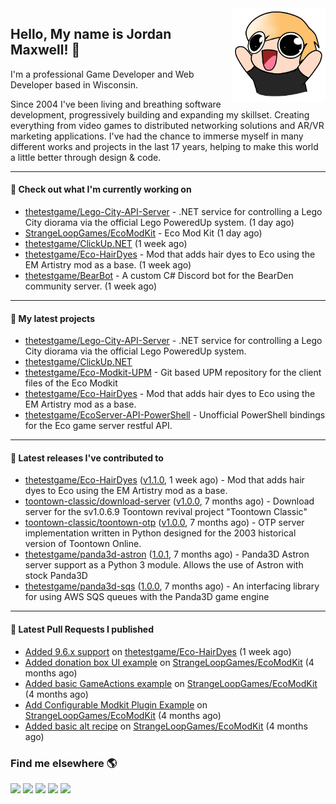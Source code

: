 <img src="https://raw.githubusercontent.com/thetestgame/thetestgame/master/images/emotes/testhappyflipped.png" width="150" align="right">

Hello, My name is Jordan Maxwell! :wave:
----

I'm a professional Game Developer and Web Developer based in Wisconsin.

Since 2004 I've been living and breathing software development, progressively building and expanding my skillset. Creating everything from video games to distributed networking solutions and AR/VR marketing applications. I've had the chance to immerse myself in many different works and projects in the last 17 years, helping to make this world a little better through design & code. 

---

#### 👷 Check out what I'm currently working on


- [thetestgame/Lego-City-API-Server](https://github.com/thetestgame/Lego-City-API-Server) - .NET service for controlling a Lego City diorama via the official Lego PoweredUp system. (1 day ago)
- [StrangeLoopGames/EcoModKit](https://github.com/StrangeLoopGames/EcoModKit) - Eco Mod Kit (1 day ago)
- [thetestgame/ClickUp.NET](https://github.com/thetestgame/ClickUp.NET) (1 week ago)
- [thetestgame/Eco-HairDyes](https://github.com/thetestgame/Eco-HairDyes) - Mod that adds hair dyes to Eco using the EM Artistry mod as a base. (1 week ago)
- [thetestgame/BearBot](https://github.com/thetestgame/BearBot) - A custom C# Discord bot for the BearDen community server. (1 week ago)

---

#### 🌱 My latest projects

- [thetestgame/Lego-City-API-Server](https://github.com/thetestgame/Lego-City-API-Server) - .NET service for controlling a Lego City diorama via the official Lego PoweredUp system.
- [thetestgame/ClickUp.NET](https://github.com/thetestgame/ClickUp.NET)
- [thetestgame/Eco-Modkit-UPM](https://github.com/thetestgame/Eco-Modkit-UPM) - Git based UPM repository for the client files of the Eco Modkit
- [thetestgame/Eco-HairDyes](https://github.com/thetestgame/Eco-HairDyes) - Mod that adds hair dyes to Eco using the EM Artistry mod as a base.
- [thetestgame/EcoServer-API-PowerShell](https://github.com/thetestgame/EcoServer-API-PowerShell) - Unofficial PowerShell bindings for the Eco game server restful API.

---

#### 🔭 Latest releases I've contributed to

- [thetestgame/Eco-HairDyes](https://github.com/thetestgame/Eco-HairDyes) ([v1.1.0](https://github.com/thetestgame/Eco-HairDyes/releases/tag/v1.1.0), 1 week ago) - Mod that adds hair dyes to Eco using the EM Artistry mod as a base.
- [toontown-classic/download-server](https://github.com/toontown-classic/download-server) ([v1.0.0](https://github.com/toontown-classic/download-server/releases/tag/v1.0.0), 7 months ago) - Download server for the sv1.0.6.9 Toontown revival project &#34;Toontown Classic&#34;
- [toontown-classic/toontown-otp](https://github.com/toontown-classic/toontown-otp) ([v1.0.0](https://github.com/toontown-classic/toontown-otp/releases/tag/v1.0.0), 7 months ago) - OTP server implementation written in Python designed for the 2003 historical version of Toontown Online.
- [thetestgame/panda3d-astron](https://github.com/thetestgame/panda3d-astron) ([1.0.1](https://github.com/thetestgame/panda3d-astron/releases/tag/1.0.1), 7 months ago) - Panda3D Astron server support as a Python 3 module. Allows the use of Astron with stock Panda3D
- [thetestgame/panda3d-sqs](https://github.com/thetestgame/panda3d-sqs) ([1.0.0](https://github.com/thetestgame/panda3d-sqs/releases/tag/1.0.0), 7 months ago) - An interfacing library for using AWS SQS queues with the Panda3D game engine

---

#### 🔨 Latest Pull Requests I published

- [Added 9.6.x support](https://github.com/thetestgame/Eco-HairDyes/pull/1) on [thetestgame/Eco-HairDyes](https://github.com/thetestgame/Eco-HairDyes) (1 week ago)
- [Added donation box UI example](https://github.com/StrangeLoopGames/EcoModKit/pull/50) on [StrangeLoopGames/EcoModKit](https://github.com/StrangeLoopGames/EcoModKit) (4 months ago)
- [Added basic GameActions example](https://github.com/StrangeLoopGames/EcoModKit/pull/49) on [StrangeLoopGames/EcoModKit](https://github.com/StrangeLoopGames/EcoModKit) (4 months ago)
- [Add Configurable Modkit Plugin Example](https://github.com/StrangeLoopGames/EcoModKit/pull/48) on [StrangeLoopGames/EcoModKit](https://github.com/StrangeLoopGames/EcoModKit) (4 months ago)
- [Added basic alt recipe](https://github.com/StrangeLoopGames/EcoModKit/pull/47) on [StrangeLoopGames/EcoModKit](https://github.com/StrangeLoopGames/EcoModKit) (4 months ago)

### Find me elsewhere 🌎

<a href="https://linkedin.com/in/thetestgame" target="_blank" rel="noopener noreferrer"><img src="https://img.shields.io/badge/LinkedIn-Jordan%20Maxwell-purple?logo=linkedin&logoColor=blue&color=blue&style=flat-square" /></a>
<a href="https://twitter.com/thetestgame2" target="_blank" rel="noopener noreferrer"><img src="https://img.shields.io/badge/Twitter-thetestgame2-purple?logo=twitter&logoColor=white&color=blue&style=flat-square" /></a>
<a href="https://twitch.tv/thetestgame" target="_blank" rel="noopener noreferrer"><img src="https://img.shields.io/badge/Twitch-thetestgame-purple?labelColor=6441a5&logo=twitch&logoColor=white&&style=flat-square" /></a>
<a href="https://youtube.com/channel/UCe3YxaTrVk25oaO1mFSs2cw" target="_blank" rel="noopener noreferrer"><img src="https://img.shields.io/badge/Twitter-Jordan%20Maxwell-red?labelColor=FF0000&logo=youtube&logoColor=white&style=flat-square&color=red" /></a>
<a href="https://steamcommunity.com/id/thetestgame" target="_blank" rel="noopener noreferrer"><img src="https://img.shields.io/badge/Steam-thetestgame-purple?logo=steam&logoColor=black&color=black&style=flat-square" /></a>